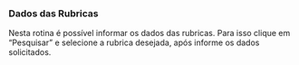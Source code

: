### **Dados das Rubricas**

Nesta rotina é possível informar os dados das rubricas. Para isso clique em “Pesquisar” e selecione a rubrica desejada, após informe os dados solicitados.


